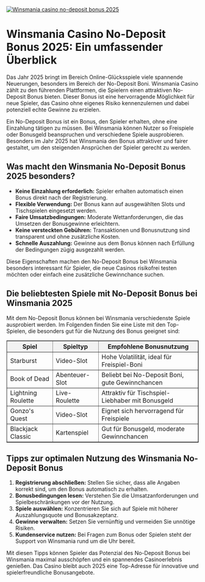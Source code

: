[![Winsmania casino no-deposit bonus 2025](https://123-caf.pages.dev/gitsignup.png)](https://vrmoo.ru/Bt82HjjY)

<h1>Winsmania Casino No-Deposit Bonus 2025: Ein umfassender Überblick</h1>  <p>Das Jahr 2025 bringt im Bereich Online-Glücksspiele viele spannende Neuerungen, besonders im Bereich der No-Deposit Boni. Winsmania Casino zählt zu den führenden Plattformen, die Spielern einen attraktiven No-Deposit Bonus bieten. Dieser Bonus ist eine hervorragende Möglichkeit für neue Spieler, das Casino ohne eigenes Risiko kennenzulernen und dabei potenziell echte Gewinne zu erzielen.</p>  <p>Ein No-Deposit Bonus ist ein Bonus, den Spieler erhalten, ohne eine Einzahlung tätigen zu müssen. Bei Winsmania können Nutzer so Freispiele oder Bonusgeld beanspruchen und verschiedene Spiele ausprobieren. Besonders im Jahr 2025 hat Winsmania den Bonus attraktiver und fairer gestaltet, um den steigenden Ansprüchen der Spieler gerecht zu werden.</p>  <h2>Was macht den Winsmania No-Deposit Bonus 2025 besonders?</h2>  <ul>   <li><strong>Keine Einzahlung erforderlich:</strong> Spieler erhalten automatisch einen Bonus direkt nach der Registrierung.</li>   <li><strong>Flexible Verwendung:</strong> Der Bonus kann auf ausgewählten Slots und Tischspielen eingesetzt werden.</li>   <li><strong>Faire Umsatzbedingungen:</strong> Moderate Wettanforderungen, die das Umsetzen der Bonusgewinne erleichtern.</li>   <li><strong>Keine versteckten Gebühren:</strong> Transaktionen und Bonusnutzung sind transparent und ohne zusätzliche Kosten.</li>   <li><strong>Schnelle Auszahlung:</strong> Gewinne aus dem Bonus können nach Erfüllung der Bedingungen zügig ausgezahlt werden.</li> </ul>  <p>Diese Eigenschaften machen den No-Deposit Bonus bei Winsmania besonders interessant für Spieler, die neue Casinos risikofrei testen möchten oder einfach eine zusätzliche Gewinnchance suchen.</p>  <h2>Die beliebtesten Spiele mit No-Deposit Bonus bei Winsmania 2025</h2>  <p>Mit dem No-Deposit Bonus können bei Winsmania verschiedenste Spiele ausprobiert werden. Im Folgenden finden Sie eine Liste mit den Top-Spielen, die besonders gut für die Nutzung des Bonus geeignet sind:</p>  <table border="1" cellpadding="8" cellspacing="0" style="border-collapse: collapse; width: 100%;">   <thead>     <tr style="background-color:#f2f2f2;">       <th>Spiel</th>       <th>Spieltyp</th>       <th>Empfohlene Bonusnutzung</th>     </tr>   </thead>   <tbody>     <tr>       <td>Starburst</td>       <td>Video-Slot</td>       <td>Hohe Volatilität, ideal für Freispiel-Boni</td>     </tr>     <tr>       <td>Book of Dead</td>       <td>Abenteuer-Slot</td>       <td>Beliebt bei No-Deposit Boni, gute Gewinnchancen</td>     </tr>     <tr>       <td>Lightning Roulette</td>       <td>Live-Roulette</td>       <td>Attraktiv für Tischspiel-Liebhaber mit Bonusgeld</td>     </tr>     <tr>       <td>Gonzo's Quest</td>       <td>Video-Slot</td>       <td>Eignet sich hervorragend für Freispiele</td>     </tr>     <tr>       <td>Blackjack Classic</td>       <td>Kartenspiel</td>       <td>Gut für Bonusgeld, moderate Gewinnchancen</td>     </tr>   </tbody> </table>  <h2>Tipps zur optimalen Nutzung des Winsmania No-Deposit Bonus</h2>  <ol>   <li><strong>Registrierung abschließen:</strong> Stellen Sie sicher, dass alle Angaben korrekt sind, um den Bonus automatisch zu erhalten.</li>   <li><strong>Bonusbedingungen lesen:</strong> Verstehen Sie die Umsatzanforderungen und Spielbeschränkungen vor der Nutzung.</li>   <li><strong>Spiele auswählen:</strong> Konzentrieren Sie sich auf Spiele mit höherer Auszahlungsquote und Bonusakzeptanz.</li>   <li><strong>Gewinne verwalten:</strong> Setzen Sie vernünftig und vermeiden Sie unnötige Risiken.</li>   <li><strong>Kundenservice nutzen:</strong> Bei Fragen zum Bonus oder Spielen steht der Support von Winsmania rund um die Uhr bereit.</li> </ol>  <p>Mit diesen Tipps können Spieler das Potenzial des No-Deposit Bonus bei Winsmania maximal ausschöpfen und ein spannendes Casinoerlebnis genießen. Das Casino bleibt auch 2025 eine Top-Adresse für innovative und spielerfreundliche Bonusangebote.</p>